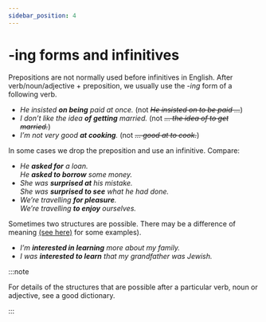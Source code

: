 ```yaml
---
sidebar_position: 4
---
```


# -ing forms and infinitives

Prepositions are not normally used before infinitives in English. After verb/noun/adjective + preposition, we usually use the *\-ing* form of a following verb.

- *He insisted **on being** paid at once.* (not *~~He insisted on to be paid …~~*)
- *I don’t like the idea **of getting** married.* (not *~~… the idea of to get married.~~*)
- *I’m not very good **at cooking**.* (not *~~… good at to cook.~~*)

In some cases we drop the preposition and use an infinitive. Compare:

- *He **asked for** a loan.*  
  *He **asked to borrow** some money.*
- *She was **surprised at** his mistake.*  
  *She was **surprised to see** what he had done.*
- *We’re travelling **for pleasure**.*  
  *We’re travelling **to enjoy** ourselves.*

Sometimes two structures are possible. There may be a difference of meaning [(see here)](./../infinitives-ing-forms-and-past-participles-after-nouns-verbs-etc/infinitives-or-ing-forms-both-possible-with-different-uses) for some examples).

- *I’m **interested in learning** more about my family.*
- *I was **interested to learn** that my grandfather was Jewish.*

:::note

For details of the structures that are possible after a particular verb, noun or adjective, see a good dictionary.

:::
